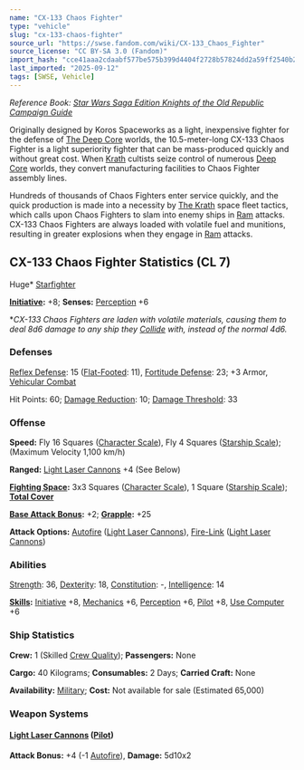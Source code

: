 ```yaml
---
name: "CX-133 Chaos Fighter"
type: "vehicle"
slug: "cx-133-chaos-fighter"
source_url: "https://swse.fandom.com/wiki/CX-133_Chaos_Fighter"
source_license: "CC BY-SA 3.0 (Fandom)"
import_hash: "cce41aaa2cdaabf577be575b399d4404f2728b57824dd2a59ff2540b25116d6a"
last_imported: "2025-09-12"
tags: [SWSE, Vehicle]
---
```

*Reference Book: [Star Wars Saga Edition Knights of the Old Republic Campaign Guide](https://swse.fandom.com/wiki/Star_Wars_Saga_Edition_Knights_of_the_Old_Republic_Campaign_Guide)*

Originally designed by Koros Spaceworks as a light, inexpensive fighter for the defense of [The Deep Core](https://swse.fandom.com/wiki/The_Deep_Core) worlds, the 10.5-meter-long CX-133 Chaos Fighter is a light superiority fighter that can be mass-produced quickly and without great cost. When [Krath](https://swse.fandom.com/wiki/The_Krath) cultists seize control of numerous [Deep Core](https://swse.fandom.com/wiki/Deep_Core) worlds, they convert manufacturing facilities to Chaos Fighter assembly lines.

Hundreds of thousands of Chaos Fighters enter service quickly, and the quick production is made into a necessity by [The Krath](https://swse.fandom.com/wiki/The_Krath) space fleet tactics, which calls upon Chaos Fighters to slam into enemy ships in [Ram](https://swse.fandom.com/wiki/Ram) attacks. CX-133 Chaos Fighters are always loaded with volatile fuel and munitions, resulting in greater explosions when they engage in [Ram](https://swse.fandom.com/wiki/Ram) attacks.

## CX-133 Chaos Fighter Statistics (CL 7)
Huge* [Starfighter](https://swse.fandom.com/wiki/Starfighter)

**[Initiative](https://swse.fandom.com/wiki/Initiative):** +8; **Senses:** [Perception](https://swse.fandom.com/wiki/Perception) +6

**CX-133 Chaos Fighters are laden with volatile materials, causing them to deal 8d6 damage to any ship they [Collide](https://swse.fandom.com/wiki/Collide) with, instead of the normal 4d6.*
### Defenses
[Reflex Defense](https://swse.fandom.com/wiki/Reflex_Defense_(Vehicles)): 15 ([Flat-Footed](https://swse.fandom.com/wiki/Flat-Footed): 11), [Fortitude Defense](https://swse.fandom.com/wiki/Fortitude_Defense_(Vehicles)): 23; +3 Armor, [Vehicular Combat](https://swse.fandom.com/wiki/Vehicular_Combat)

Hit Points: 60; [Damage Reduction](https://swse.fandom.com/wiki/Damage_Reduction): 10; [Damage Threshold](https://swse.fandom.com/wiki/Damage_Threshold_(Vehicles)): 33
### Offense
**Speed:** Fly 16 Squares ([Character Scale](https://swse.fandom.com/wiki/Character_Scale)), Fly 4 Squares ([Starship Scale](https://swse.fandom.com/wiki/Starship_Scale)); (Maximum Velocity 1,100 km/h)

**Ranged:** [Light Laser Cannons](https://swse.fandom.com/wiki/Light_Laser_Cannons) +4 (See Below)

**[Fighting Space](https://swse.fandom.com/wiki/Fighting_Space):** 3x3 Squares ([Character Scale](https://swse.fandom.com/wiki/Character_Scale)), 1 Square ([Starship Scale](https://swse.fandom.com/wiki/Starship_Scale)); **[Total Cover](https://swse.fandom.com/wiki/Total_Cover)**

**[Base Attack Bonus](https://swse.fandom.com/wiki/Base_Attack_Bonus):** +2; **[Grapple](https://swse.fandom.com/wiki/Grapple):** +25

**Attack Options:** [Autofire](https://swse.fandom.com/wiki/Autofire_(Vehicle_Combat)) ([Light Laser Cannons](https://swse.fandom.com/wiki/Light_Laser_Cannons)), [Fire-Link](https://swse.fandom.com/wiki/Fire-Link) ([Light Laser Cannons](https://swse.fandom.com/wiki/Light_Laser_Cannons))
### Abilities
[Strength](https://swse.fandom.com/wiki/Strength): 36, [Dexterity](https://swse.fandom.com/wiki/Dexterity): 18, [Constitution](https://swse.fandom.com/wiki/Constitution): -, [Intelligence](https://swse.fandom.com/wiki/Intelligence): 14

**[Skills](https://swse.fandom.com/wiki/Skills):** [Initiative](https://swse.fandom.com/wiki/Initiative) +8, [Mechanics](https://swse.fandom.com/wiki/Mechanics) +6, [Perception](https://swse.fandom.com/wiki/Perception) +6, [Pilot](https://swse.fandom.com/wiki/Pilot) +8, [Use Computer](https://swse.fandom.com/wiki/Use_Computer) +6
### Ship Statistics
**Crew:** 1 (Skilled [Crew Quality](https://swse.fandom.com/wiki/Crew_Quality)); **Passengers:** None

**Cargo:** 40 Kilograms; **Consumables:** 2 Days; **Carried Craft:** None

**Availability:** [Military](https://swse.fandom.com/wiki/Military); **Cost:** Not available for sale (Estimated 65,000)
### Weapon Systems
#### **[Light Laser Cannons](https://swse.fandom.com/wiki/Light_Laser_Cannons) ([Pilot](https://swse.fandom.com/wiki/Pilot_(Vehicle_Combat)))**
**Attack Bonus:** +4 (-1 [Autofire](https://swse.fandom.com/wiki/Autofire_(Vehicle_Combat))), **Damage:** 5d10x2